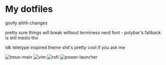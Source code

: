 # My dotfiles

goofy ahhh changes

pretty sure things will break without terminess nerd font - polybar's fallback is still meslo tho

idk teletype inspired theme
shit's pretty cool if you ask me

![tmux-main](https://github.com/user-attachments/assets/32c9c167-754b-4eb3-9d46-7dd53c8bd6cb)
![vim](https://github.com/user-attachments/assets/eb2f7faf-4603-47a0-87c2-78d97494a0f0)
![rofi](https://github.com/user-attachments/assets/cab3c172-6e77-49f9-926c-c62b4fc44fc3)
![power-launcher](https://github.com/user-attachments/assets/e95ae76f-eb79-49ad-9eed-63ae24c9df65)
